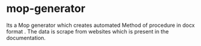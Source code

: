# mop-generator
Its a Mop generator which creates automated Method of procedure in docx format . The data is scrape from websites which is present in the documentation.
